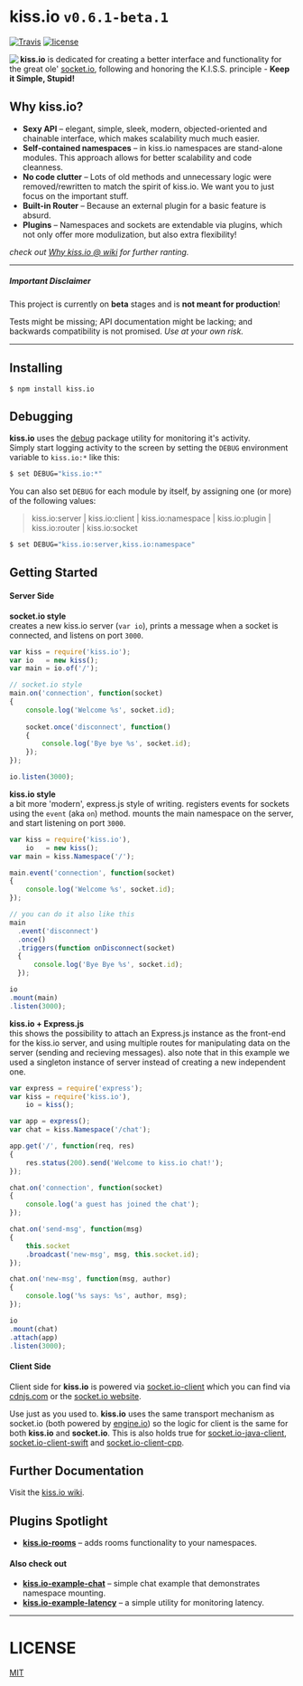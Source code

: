 # kiss.io `v0.6.1-beta.1`

[![Travis](https://img.shields.io/travis/kissio/kiss.io.svg)](https://travis-ci.org/kissio/kiss.io) [![license](https://img.shields.io/github/license/kissio/kiss.io.svg)](https://github.com/kissio/kiss.io/blob/master/LICENSE) 

<a href="https://github.com/kissio/kiss.io"><img src="https://avatars1.githubusercontent.com/u/19560359?v=3&s=50" align="left"></a>

**kiss.io** is dedicated for creating a better interface and functionality for the great ole' [socket.io](http://github.com/socketio/socket.io), following and honoring the K.I.S.S. principle - **Keep it Simple, Stupid!**


## Why kiss.io?
* **Sexy API** – elegant, simple, sleek, modern, objected-oriented and chainable interface, which makes scalability much much easier.
* **Self-contained namespaces** – in kiss.io namespaces are stand-alone modules. This approach allows for better scalability and code cleanness.
* **No code clutter** – Lots of old methods and unnecessary logic were removed/rewritten to match the spirit of kiss.io. We want you to just focus on the important stuff.
* **Built-in Router** – Because an external plugin for a basic feature is absurd.
* **Plugins** – Namespaces and sockets are extendable via plugins, which not only offer more modulization, but also extra flexibility!

*check out [Why kiss.io @ wiki](https://github.com/kissio/kiss.io/wiki/Why-kiss.io) for further ranting.*

---

##### Important Disclaimer
This project is currently on **beta** stages and is **not meant for production**!

Tests might be missing; API documentation might be lacking; and backwards compatibility is not promised. *Use at your own risk.*

----
## Installing
`$ npm install kiss.io`

## Debugging
**kiss.io** uses the [debug](https://github.com/visionmedia/debug) package utility for monitoring it's activity.  
Simply start logging activity to the screen by setting the `DEBUG` environment variable to `kiss.io:*` like this:  
```bash
$ set DEBUG="kiss.io:*"
```

You can also set `DEBUG` for each module by itself, by assigning one (or more) of the following values:
> kiss.io:server | kiss.io:client | kiss.io:namespace | kiss.io:plugin | kiss.io:router | kiss.io:socket  

```bash
$ set DEBUG="kiss.io:server,kiss.io:namespace"
```

## Getting Started
#### Server Side
**socket.io style**  
creates a new kiss.io server (`var io`), prints a message when a socket is connected, and listens on port `3000`.
```javascript
var kiss = require('kiss.io');
var io   = new kiss();
var main = io.of('/');

// socket.io style
main.on('connection', function(socket)
{
    console.log('Welcome %s', socket.id);
    
    socket.once('disconnect', function()
    {
        console.log('Bye bye %s', socket.id);
    });
});

io.listen(3000);
```

**kiss.io style**  
a bit more 'modern', express.js style of writing. registers events for sockets using the `event` (aka `on`) method. mounts the main namespace on the server, and start listening on port `3000`.
```javascript
var kiss = require('kiss.io'),
    io   = new kiss();
var main = kiss.Namespace('/');

main.event('connection', function(socket)
{
    console.log('Welcome %s', socket.id);
});

// you can do it also like this
main
  .event('disconnect')
  .once()
  .triggers(function onDisconnect(socket)
  {
      console.log('Bye Bye %s', socket.id);
  });

io
.mount(main)
.listen(3000);
```

**kiss.io + Express.js**   
this shows the possibility to attach an Express.js instance as the front-end for the kiss.io server, and using multiple routes for manipulating data on the server (sending and recieving messages). also note that in this example we used a singleton instance of server instead of creating a new independent one.
```javascript
var express = require('express');
var kiss = require('kiss.io'),
    io = kiss();

var app = express();
var chat = kiss.Namespace('/chat');

app.get('/', function(req, res)
{
    res.status(200).send('Welcome to kiss.io chat!');
});

chat.on('connection', function(socket)
{
    console.log('a guest has joined the chat');
});

chat.on('send-msg', function(msg)
{
    this.socket
    .broadcast('new-msg', msg, this.socket.id);
});

chat.on('new-msg', function(msg, author)
{
    console.log('%s says: %s', author, msg);
});

io
.mount(chat)
.attach(app)
.listen(3000);
```

#### Client Side
Client side for **kiss.io** is powered via [socket.io-client](https://github.com/socketio/socket.io-client) which you can find via [cdnjs.com](https://cdnjs.com/libraries/socket.io) or the [socket.io website](http://socket.io/download).

Use just as you used to. **kiss.io** uses the same transport mechanism as socket.io (both powered by [engine.io](https://github.com/socketio/engine.io)) so the logic for client is the same for both **kiss.io** and **socket.io**. This is also holds true for [socket.io-java-client](https://github.com/Gottox/socket.io-java-client), [socket.io-client-swift](https://github.com/socketio/socket.io-client-swift) and [socket.io-client-cpp](https://github.com/socketio/socket.io-client-cpp).

## Further Documentation
Visit the [kiss.io wiki](https://github.com/kissio/kiss.io/wiki).

## Plugins Spotlight
* **[kiss.io-rooms](http://github.com/kissio/kiss.io-rooms)** – adds rooms functionality to your namespaces.

#### Also check out
* **[kiss.io-example-chat](http://github.com/kissio/kiss.io-example-chat)** – simple chat example that demonstrates namespace mounting.
* **[kiss.io-example-latency](http://github.com/kissio/kiss.io-example-latency)** – a simple utility for monitoring latency.

---

# LICENSE
[MIT](https://github.com/kissio/kiss.io/blob/master/LICENSE)

